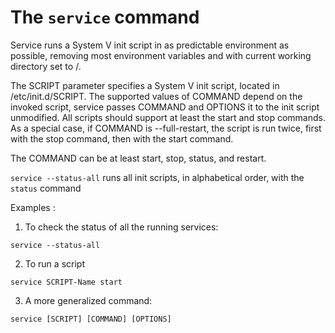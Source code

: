 # The `service` command

Service runs a System V init script in as predictable environment as possible, removing most environment variables and with current working directory set to /. 

The SCRIPT parameter specifies a System V init script, located in /etc/init.d/SCRIPT. The supported values of COMMAND depend on the invoked script, service passes COMMAND and OPTIONS it to the init script unmodified. All scripts should support at least the start and stop commands. As a special case, if COMMAND is --full-restart, the script is run twice, first with the stop command, then with the start command.

The COMMAND can be at least start, stop, status, and restart.

`service --status-all` runs all init scripts, in alphabetical order, with the `status` command

Examples :

1. To check the status of all the running services:  

```
service --status-all
```

2.  To run a script 

```
service SCRIPT-Name start
```

3. A more generalized command:

```
service [SCRIPT] [COMMAND] [OPTIONS]

```